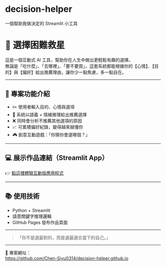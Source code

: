 # decision-helper
一個幫助我做決定的 Streamlit 小工具
# 🎯 選擇困難救星

這是一個互動式 AI 工具，幫助你在人生中做出更輕鬆有趣的選擇。  
無論是「吃什麼」、「去哪裡」、「要不要買」，這套系統都能根據你的【心情】、【目的】與【偏好】給出推薦理由，讓你少一點焦慮，多一點自在。

---

## 🔧 專案功能介紹
- ✏️ 使用者輸入目的、心情與選項
- 🧠 系統以語義 + 情緒推理給出推薦選擇
- ❌ 同時會分析不推薦其他選項的原因
- 📈 可累積偏好紀錄，變得越來越懂你
- 🎮 創意互動遊戲：「你猜你會選哪個？」

---

## 💻 展示作品連結（Streamlit App）
👉 [點這裡體驗互動版應用程式](https://decision-eazy-gdhbguhe7nnnmxn6nykdnz.streamlit.app/)

---

## 📚 使用技術
- Python + Streamlit
- 語意關鍵字推理邏輯
- GitHub Pages 發布作品頁面

---

> 「你不是選最對的，而是選最適合當下的自己。」

---

📌 專案網址：  
https://github.com/Chen-Siyu0314/decision-helper.github.io

